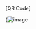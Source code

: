 [QR Code]









(![image](https://github.com/user-attachments/assets/da5e80e0-f291-49a0-95b6-1aad5322f646)



